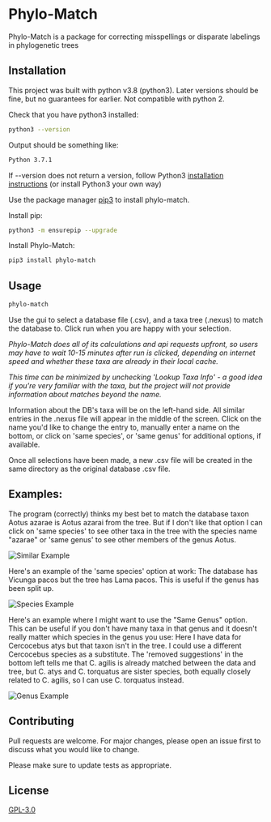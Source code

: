 # Phylo-Match

Phylo-Match is a package for correcting misspellings or disparate labelings in phylogenetic trees

## Installation

This project was built with python v3.8 (python3). Later versions should be fine, but no guarantees for earlier. Not compatible with python 2.


Check that you have python3 installed: 
```bash
python3 --version 
```
Output should be something like:
```bash
Python 3.7.1 
```

If --version does not return a version, follow Python3 [installation instructions](https://docs.python-guide.org/starting/install3/osx/) (or install Python3 your own way)

Use the package manager [pip3](https://pip.pypa.io/en/stable/) to install phylo-match.

Install pip: 
```bash
python3 -m ensurepip --upgrade
```

Install Phylo-Match:
```bash
pip3 install phylo-match
```

## Usage

```bash
phylo-match
```
Use the gui to select a database file (.csv), and a taxa tree (.nexus) to match the database to. Click run when you are happy with your selection.

*Phylo-Match does all of its calculations and api requests upfront, so users may have to wait 10-15 minutes after run is clicked, depending on internet speed and whether these taxa are already in their local cache.*

*This time can be minimized by unchecking 'Lookup Taxa Info' - a good idea if you're very familiar with the taxa, but the project will not provide information about matches beyond the name.*

Information about the DB's taxa will be on the left-hand side. All similar entries in the .nexus file will appear in the middle of the screen. Click on the name you'd like to change the entry to, manually enter a name on the bottom, or click on 'same species', or 'same genus' for additional options, if available.

Once all selections have been made, a new .csv file will be created in the same directory as the original database .csv file.

## Examples:

The program (correctly) thinks my best bet to match the database taxon Aotus azarae is Aotus azarai from the tree. But if I don't like that option I can click on 'same species' to see other taxa in the tree with the species name "azarae" or 'same genus' to see other members of the genus Aotus.

![Similar Example](https://github.com/spearw/phylo-match/raw/main/images/similar_example.png)

Here's an example of the 'same species' option at work: The database has Vicunga pacos but the tree has Lama pacos. This is useful if the genus has been split up.

![Species Example](https://github.com/spearw/phylo-match/raw/main/images/species_example.png)

Here's an example where I might want to use the "Same Genus" option. This can be useful if you don't have many taxa in that genus and it doesn't really matter which species in the genus you use: Here I have data for Cercocebus atys but that taxon isn't in the tree. I could use a different Cercocebus species as a substitute. The 'removed suggestions' in the bottom left tells me that C. agilis is already matched between the data and tree, but C. atys and C. torquatus are sister species, both equally closely related to C. agilis, so I can use C. torquatus instead.

![Genus Example](https://github.com/spearw/phylo-match/raw/main/images/genus_example.png)


## Contributing
Pull requests are welcome. For major changes, please open an issue first to discuss what you would like to change.

Please make sure to update tests as appropriate.

## License
[GPL-3.0](https://choosealicense.com/licenses/gpl-3.0/)